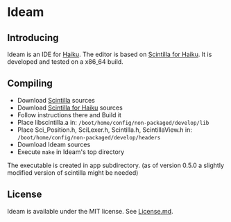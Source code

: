 Ideam
================


Introducing
----------------

Ideam is an IDE for [Haiku](https://www.haiku-os.org).
The editor is based on [Scintilla for Haiku](https://sourceforge.net/p/scintilla/haiku/ci/default/tree/).
It is developed and tested on a x86_64 build.


Compiling
----------------

* Download [Scintilla](http://www.scintilla.org) sources
* Download [Scintilla for Haiku](https://sourceforge.net/p/scintilla/haiku/ci/default/tree/) sources
* Follow instructions there and Build it
* Place libscintilla.a in:
  `/boot/home/config/non-packaged/develop/lib`
* Place Sci_Position.h, SciLexer.h, Scintilla.h, ScintillaView.h in:
  `/boot/home/config/non-packaged/develop/headers`
* Download Ideam sources
* Execute `make` in Ideam's top directory

The executable is created in app subdirectory.
(as of version 0.5.0 a slightly modified version of scintilla might be needed)

License
----------------

Ideam is available under the MIT license. See [License.md](License.md).
